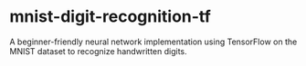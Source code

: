 # mnist-digit-recognition-tf
A beginner-friendly neural network implementation using TensorFlow on the MNIST dataset to recognize handwritten digits.

